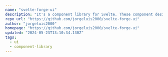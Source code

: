```yaml
---
name: "svelte-forge-ui"
description: "It's a component library for Svelte. These component designs are lightweight and flexible."
repo_url: "https://github.com/jorgeluis2000/svelte-forge-ui"
author: "jorgeluis2000"
homepage: "https://github.com/jorgeluis2000/svelte-forge-ui"
updated: "2024-05-23T13:10:34.130Z"
tags: 
  - ui
  - component-library
---
```

